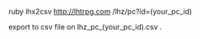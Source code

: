 
ruby lhx2csv http://lhtrpg.com /lhz/pc?id=(your_pc_id)

export to csv file on lhz_pc_(your_pc_id).csv .


